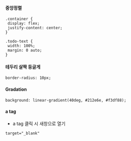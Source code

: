 #### 중앙정렬
   ```
.container {  
    display: flex;  
    justify-content: center;  
}

.todo-text {
    width: 100%;
    margin: 0 auto;
}
```

#### 테두리 살짝 둥글게
    border-radius: 10px;

#### Gradation
```
background: linear-gradient(40deg, #212e6e, #f3df88);
```

#### a tag
- a tag 클릭 시 새창으로 열기
```
target="_blank"
```
